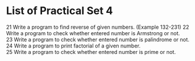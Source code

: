 # List of Practical Set 4 

21 	Write a program to find reverse of given numbers. (Example 132-231) 
22 	Write a program to check whether entered number is Armstrong or not.     
23 	Write a program to check whether entered number is palindrome or not.   
24 	Write a program to print factorial of a given number.   
25 	Write a program to check whether entered number is prime or not.     
